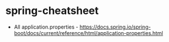 # spring-cheatsheet

- All application.properties - https://docs.spring.io/spring-boot/docs/current/reference/html/application-properties.html
